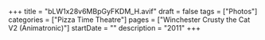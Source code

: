 +++
title = "bLW1x28v6MBpGyFKDM_H.avif"
draft = false
tags = ["Photos"]
categories = ["Pizza Time Theatre"]
pages = ["Winchester Crusty the Cat V2 (Animatronic)"]
startDate = ""
description = "2011"
+++
